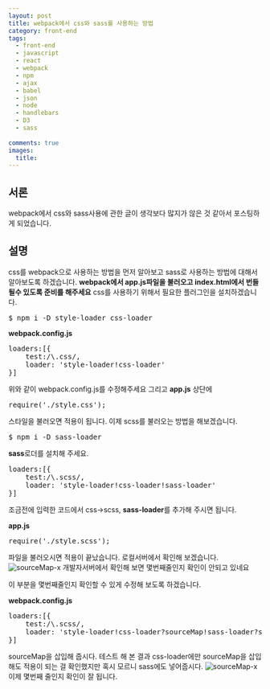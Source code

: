 ```yaml
---
layout: post
title: webpack에서 css와 sass를 사용하는 방법
category: front-end
tags:
  - front-end
  - javascript
  - react
  - webpack
  - npm
  - ajax
  - babel
  - json
  - node
  - handlebars
  - D3
  - sass
  
comments: true
images:
  title: 
---
```


## 서론  
webpack에서 css와 sass사용에 관한 글이 생각보다 많지가 않은 것 같아서 포스팅하게 되었습니다.


<!--more-->

## 설명
css를 webpack으로 사용하는 방법을 먼저 알아보고 sass로 사용하는 방법에 대해서 알아보도록 
하겠습니다. **webpack에서 app.js파일을 불러오고 index.html에서 번들 될수 있도록 준비를 해주세요**
css를 사용하기 위해서 필요한 플러그인을 설치하겠습니다.
<pre class="brush:js">
$ npm i -D style-loader css-loader
</pre>
**webpack.config.js**
<pre class="brush:js">
loaders:[{
    test:/\.css/,
    loader: 'style-loader!css-loader'
}]
</pre>
위와 같이 webpack.config.js를 수정해주세요 그리고 **app.js** 상단에
<pre class="brush:js">
require('./style.css');
</pre>
스타일을 불러오면 적용이 됩니다. 이제 scss를 불러오는 방법을 해보겠습니다.
<pre class="brush:js">
$ npm i -D sass-loader
</pre>
**sass**로더를 설치해 주세요.
<pre class="brush:js">
loaders:[{
    test:/\.scss/,
    loader: 'style-loader!css-loader!sass-loader'
}]
</pre>
조금전에 입력한 코드에서 css->scss, **sass-loader**를 추가해 주시면 됩니다.

**app.js**
<pre class="brush:js">
require('./style.scss');
</pre>
파일을 불러오시면 적용이 끝났습니다. 로컬서버에서 확인해 보겠습니다.
![sourceMap-x]({{site.url}}/content/images/2017-03-01-sourceMap-x.png)
개발자서버에서 확인해 보면 몇번째줄인지 확인이 안되고 있네요

이 부분을 몇번째줄인지 확인할 수 있게 수정해 보도록 하겠습니다.

**webpack.config.js**
<pre class="brush:js">
loaders:[{
    test:/\.scss/,
    loader: 'style-loader!css-loader?sourceMap!sass-loader?sourceMap'
}]
</pre>
sourceMap을 삽입해 줍시다. 테스트 해 본 결과 css-loader에만 sourceMap을 삽입해도 적용이 되는 걸 확인했지만
혹시 모르니 sass에도 넣어줍시다.
![sourceMap-x]({{site.url}}/content/images/2017-03-01-sourceMap.png)
이제 몇번째 줄인지 확인이 잘 됩니다.


<!-- <pre class="brush:js"></pre> -->
<!-- ![test이미지]({{site.url}}/images/es6.jpg) -->

